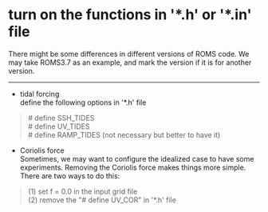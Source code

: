 # turn on the functions in '\*.h' or '*.in' file  

There might be some differences in different versions of ROMS code. We may take ROMS3.7 as an example, and mark the version if it is for another version. 

----------------------------------------------

* tidal forcing  
define the following options in '*.h' file

> \# define SSH_TIDES  
> \# define UV_TIDES  
> \# define RAMP_TIDES (not necessary but better to have it)  

* Coriolis force  
Sometimes, we may want to configure the idealized case to have some experiments. Removing the Coriolis force makes things more simple.  
There are two ways to do this:  

> (1) set f = 0.0 in the input grid file  
> (2) remove the "\# define UV_COR" in '*.h' file  
